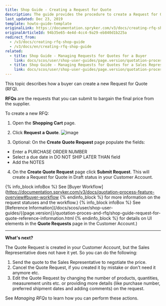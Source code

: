 ```yaml
---
title: Shop Guide - Creating a Request for Quote
description: The guide provides the procedure to create a Request for Quote in the cart.
last_updated: Dec 23, 2019
template: howto-guide-template
originalLink: https://documentation.spryker.com/v3/docs/creating-rfq-shop-guide
originalArticleId: 94b35e65-4e4d-4cc4-9a29-eb840d1b225a
redirect_from:
  - /v3/docs/creating-rfq-shop-guide
  - /v3/docs/en/creating-rfq-shop-guide
related:
  - title: Shop Guide - Managing Requests for Quotes for a Buyer
    link: docs/scos/user/shop-user-guides/page.version/quotation-proces-and-rfq/shop-guide-managing-requests-for-quotes-for-a-buyer.html
  - title: Shop Guide - Managing Requests for Quotes for a Sales Representative
    link: docs/scos/user/shop-user-guides/page.version/quotation-proces-and-rfq/shop-guide-managing-requests-for-quotes-for-a-sales-representative.html
---
```


This topic describes how a buyer can create a new Request for Quote (RFQ).

**RFQs** are the requests that you can submit to bargain the final price from the supplier.

To create a new RFQ:

1. Open the **Shopping Cart** page.
2. Click **Request a Quote**.
![image](https://spryker.s3.eu-central-1.amazonaws.com/docs/User+Guides/Shop+User+Guides/RFQ/Shop+Guide+-+Creating+a+Request+for+Quote/create-rfq.png) 

3. Optional: On the **Create Quote Request** page populate the fields:
- Enter a PURCHASE ORDER NUMBER
- Select a due date in DO NOT SHIP LATER THAN field
- Add the NOTES
4. On the **Create Quote Request** page click **Submit Request**. This will create a Request for Quote in Draft status in your Customer Account.

{% info_block infoBox %}
See [Buyer Workflow](https://documentation.spryker.com/v3/docs/quotation-process-feature-overview#buyer-workflow
{% endinfo_block %} for more information on the request statuses and the workflow.)
{% info_block infoBox %}
See [Reference Information](/docs/scos/user/shop-user-guides/{{page.version}}/quotation-proces-and-rfq/shop-guide-request-for-quote-reference-information.html
{% endinfo_block %} for details on UI elements in the **Quote Requests** page in the Customer Account.)
***
**What's next?**

The Quote Request is created in your Customer Account, but the Sales Representative does not have it yet. So you can do the following:

1. Send the quote to the Sales Representative to negotiate the price.
2. Cancel the Quote Request, if you created it by mistake or don't need it anymore etc.
3. Edit the Quote Request by changing the number of products, quantities, measurement units etc. or providing more details (like purchase number, preferred shipment dates and adding comments) on the request.

See *Managing RFQs* to learn how you can perform these actions.

<!-- Last review date: Jul 09, 2019 -->
